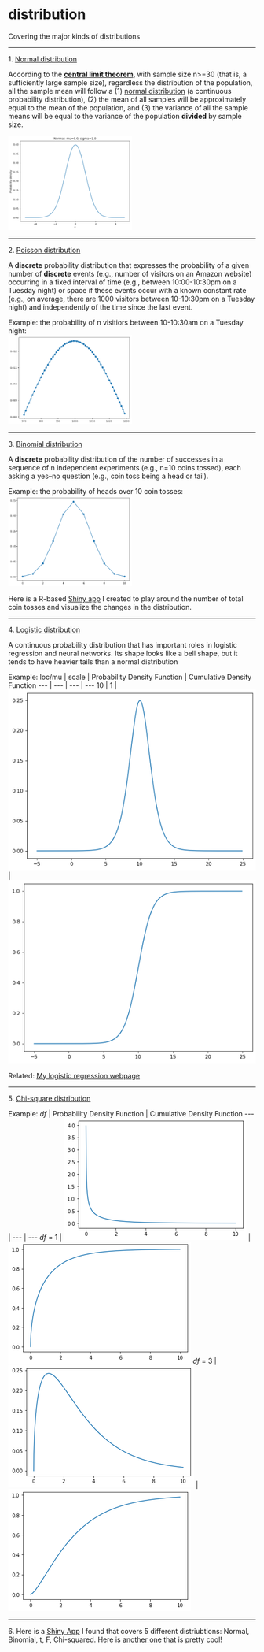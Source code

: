 # distribution
Covering the major kinds of distributions

<hr>
1. <a href="https://en.wikipedia.org/wiki/Normal_distribution">Normal distribution</a>

According to the <a href="./central_limit_theorem.md">**central limit theorem**</a>, with sample size n>=30 (that is, a sufficiently large sample size), regardless the distribution of the population, all the sample mean will follow a (1) <a href="https://en.wikipedia.org/wiki/Normal_distribution">normal distribution</a> (a continuous probability distribution), (2) the mean of all samples will be approximately equal to the mean of the population, and (3) the variance of all the sample means will be equal to the variance of the population **divided** by sample size.

<img src="./images/normal_distribution.png" width="50%" />

<hr>
2. <a href="https://en.wikipedia.org/wiki/Poisson_distribution">Poisson distribution</a>

A **discrete** probability distribution that expresses the probability of a given number of **discrete** events (e.g., number of visitors on an Amazon website) occurring in a fixed interval of time (e.g., between 10:00-10:30pm on a Tuesday night) or space if these events occur with a known constant rate (e.g., on average, there are 1000 visitors between 10-10:30pm on a Tuesday night) and independently of the time since the last event.

Example: the probability of n visitiors between 10-10:30am on a Tuesday night:<br>
<img src="./images/Poisson_distribution.png" width="50%" />

<hr>
3. <a href="https://en.wikipedia.org/wiki/Binomial_distribution">Binomial distribution</a>

A **discrete** probability distribution of the number of successes in a sequence of n independent experiments (e.g., n=10 coins tossed), each asking a yes–no question (e.g., coin toss being a head or tail).

Example: the probability of heads over 10 coin tosses:<br>
<img src="./images/binomial_distribution.png" width="50%" />

Here is a R-based <a href="https://danielyang.shinyapps.io/Binomial_distribution/">Shiny app</a> I created to play around the number of total coin tosses and visualize the changes in the distribution.

<hr>
4. <a href="https://en.wikipedia.org/wiki/Logistic_distribution">Logistic distribution</a>

A continuous probability distribution that has important roles in logistic regression and neural networks.
Its shape looks like a bell shape, but it tends to have heavier tails than a normal distribution

Example: 
loc/mu | scale | Probability Density Function | Cumulative Density Function
--- | --- | --- | ---
10 | 1 | <img src="./images/logistic_loc=10_scale=1_pdf.png"> | <img src="./images/logistic_loc=10_scale=1_cdf.png">

Related: <a href="https://github.com/yj-danielyang/logistic-regression">My logistic regression webpage</a>

<hr>
5. <a href="https://en.wikipedia.org/wiki/Chi-square_distribution">Chi-square distribution</a>

Example:
<i>df</i> | Probability Density Function | Cumulative Density Function
--- | --- | ---
<i>df</i> = 1 | <img src="./images/chi2_df=1_pdf.png"> | <img src="./images/chi2_df=1_cdf.png">
<i>df</i> = 3 | <img src="./images/chi2_df=3_pdf.png"> | <img src="./images/chi2_df=3_cdf.png">

<hr>
6. Here is a <a href="https://gallery.shinyapps.io/dist_calc/">Shiny App</a> I found that covers 5 different distriubtions: Normal, Binomial, t, F, Chi-squared. Here is <a href="https://leonawicz.github.io/blog/post/shiny-app-distributions-of-random-variables/">another one</a> that is pretty cool!
